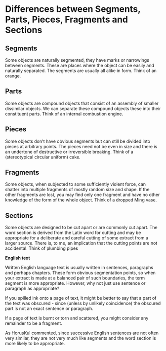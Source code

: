 # Differences between Segments, Parts, Pieces, Fragments and Sections

## Segments

Some objects are naturally segmented, they have marks or narrowings between segments. These are places where the object can be easily and naturally separated. The segments are usually all alike in form. Think of an orange.

## Parts

Some objects are compound objects that consist of an assembly of smaller dissimilar objects. We can separate these compound objects these into their constituent parts. Think of an internal combustion engine.

## Pieces

Some objects don't have obvious segments but can still be divided into pieces at arbitrary points. The pieces need not be even in size and there is an undertone of destructive or irreversible breaking. Think of a (stereotypical circular uniform) cake.

## Fragments
Some objects, when subjected to some sufficiently violent force, can shatter into multiple fragments of mostly random size and shape. If the other fragments are lost, you may find only one fragment and have no other knowledge of the form of the whole object. Think of a dropped Ming vase.

## Sections

Some objects are designed to be cut apart or are commonly cut apart. The word section is derived from the Latin word for cutting and may be appropriate for a deliberate and careful cutting of some extract from a larger source. There is, to me, an implication that the cutting points are not accidental. Think of plumbing pipes

**English text**

Written English language text is usually written in sentences, paragraphs and perhaps chapters. These form obvious segmentation points, so when your extract is made at a balanced pair of such boundaries, the term segment is more appropriate. However, why not just use sentence or paragraph as appropriate?

If you spilled ink onto a page of text, it might be better to say that a part of the text was obscured - since (unless by unlikely coincidence) the obscured part is not an exact sentence or paragraph.

If a page of text is burnt or torn and scattered, you might consider any remainder to be a fragment.

As HorusKul commented, since successive English sentences are not often very similar, they are not very much like segments and the word section is more likely to be appropriate.